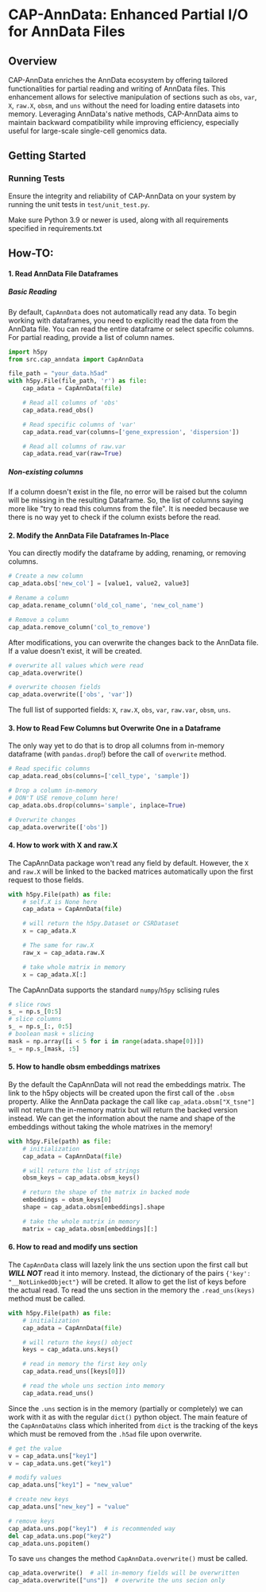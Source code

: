 # CAP-AnnData: Enhanced Partial I/O for AnnData Files

## Overview
CAP-AnnData enriches the AnnData ecosystem by offering tailored functionalities for partial reading and writing of AnnData files. This enhancement allows for selective manipulation of sections such as `obs`, `var`, `X`, `raw.X`, `obsm`, and `uns` without the need for loading entire datasets into memory. Leveraging AnnData's native methods, CAP-AnnData aims to maintain backward compatibility while improving efficiency, especially useful for large-scale single-cell genomics data.

## Getting Started

### Running Tests
Ensure the integrity and reliability of CAP-AnnData on your system by running the unit tests in `test/unit_test.py`.

Make sure Python 3.9 or newer is used, along with all requirements specified in requirements.txt

## How-TO:

#### 1. Read AnnData File Dataframes

##### Basic Reading
By default, `CapAnnData` does not automatically read any data. To begin working with dataframes, you need to explicitly read the data from the AnnData file. You can read the entire dataframe or select specific columns. For partial reading, provide a list of column names.

```python
import h5py
from src.cap_anndata import CapAnnData

file_path = "your_data.h5ad"
with h5py.File(file_path, 'r') as file:
    cap_adata = CapAnnData(file)

    # Read all columns of 'obs'
    cap_adata.read_obs()

    # Read specific columns of 'var'
    cap_adata.read_var(columns=['gene_expression', 'dispersion'])

    # Read all columns of raw.var
    cap_adata.read_var(raw=True)
```

##### Non-existing columns

If a column doesn't exist in the file, no error will be raised but the column will be missing in the resulting Dataframe. So, the list of columns saying more like "try to read this columns from the file". It is needed because we there is no way yet to check if the column exists before the read. 

#### 2. Modify the AnnData File Dataframes In-Place

You can directly modify the dataframe by adding, renaming, or removing columns.

```python
# Create a new column
cap_adata.obs['new_col'] = [value1, value2, value3]

# Rename a column
cap_adata.rename_column('old_col_name', 'new_col_name')

# Remove a column
cap_adata.remove_column('col_to_remove')
```

After modifications, you can overwrite the changes back to the AnnData file. If a value doesn't exist, it will be created.

```python
# overwrite all values which were read
cap_adata.overwrite()

# overwrite choosen fields
cap_adata.overwrite(['obs', 'var'])
```

The full list of supported fields: `X`, `raw.X`, `obs`, `var`, `raw.var`, `obsm`, `uns`.

#### 3. How to Read Few Columns but Overwrite One in a Dataframe

The only way yet to do that is to drop all columns from in-memory dataframe (with `pandas.drop`!) before the call of `overwrite` method.

```python
# Read specific columns
cap_adata.read_obs(columns=['cell_type', 'sample'])

# Drop a column in-memory
# DON'T USE remove_column here!
cap_adata.obs.drop(columns='sample', inplace=True)

# Overwrite changes
cap_adata.overwrite(['obs'])
```

#### 4. How to work with X and raw.X

The CapAnnData package won't read any field by default. However, the `X` and `raw.X` will be linked to the backed matrices automatically upon the first request to those fields.

```python
with h5py.File(path) as file:
    # self.X is None here
    cap_adata = CapAnnData(file)  

    # will return the h5py.Dataset or CSRDataset
    x = cap_adata.X  

    # The same for raw.X
    raw_x = cap_adata.raw.X 

    # take whole matrix in memory
    x = cap_adata.X[:] 
```

The CapAnnData supports the standard `numpy`/`h5py` sclising rules

```python
# slice rows
s_ = np.s_[0:5]
# slice columns
s_ = np.s_[:, 0:5]
# boolean mask + slicing
mask = np.array([i < 5 for i in range(adata.shape[0])])
s_ = np.s_[mask, :5]
```

#### 5. How to handle obsm embeddings matrixes

By the default the CapAnnData will not read the embeddings matrix. The link to the h5py objects will be created upon the first call of the `.obsm` property. Alike the AnnData package the call like `cap_adata.obsm["X_tsne"]` will not return the in-memory matrix but will return the backed version instead. We can get the information about the name and shape of the embeddings without taking the whole matrixes in the memory!

```python
with h5py.File(path) as file:
    # initialization
    cap_adata = CapAnnData(file) 

    # will return the list of strings
    obsm_keys = cap_adata.obsm_keys()  

    # return the shape of the matrix in backed mode
    embeddings = obsm_keys[0]
    shape = cap_adata.obsm[embeddings].shape  

    # take the whole matrix in memory
    matrix = cap_adata.obsm[embeddings][:]
```

#### 6. How to read and modify uns section

The `CapAnnData` class will lazely link the uns section upon the first call but ***WILL NOT*** read it into memory. Instead, the dictionary of the pairs `{'key': "__NotLinkedObject"}` will be creted. It allow to get the list of keys before the actual read. To read the uns section in the memory the `.read_uns(keys)` method must be called.

```python
with h5py.File(path) as file:
    # initialization
    cap_adata = CapAnnData(file) 

    # will return the keys() object
    keys = cap_adata.uns.keys()  

    # read in memory the first key only
    cap_adata.read_uns([keys[0]])

    # read the whole uns section into memory
    cap_adata.read_uns()
```

Since the `.uns` section is in the memory (partially or completely) we can work with it as with the regular `dict()` python object. The main feature of the `CapAnnDataUns` class which inherited from `dict` is the tracking of the keys which must be removed from the `.h5ad` file upon overwrite. 

```python
# get the value
v = cap_adata.uns["key1"]
v = cap_adata.uns.get("key1")

# modify values
cap_adata.uns["key1"] = "new_value"

# create new keys
cap_adata.uns["new_key"] = "value"

# remove keys
cap_adata.uns.pop("key1")  # is recommended way
del cap_adata.uns.pop("key2")
cap_adata.uns.popitem()
```

To save `uns` changes the method `CapAnnData.overwrite()` must be called. 

```python
cap_adata.overwrite()  # all in-memory fields will be overwritten
cap_adata.overwrite(["uns"])  # overwrite the uns secion only
```
